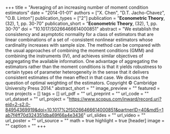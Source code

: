 +++
title = "Averaging of an increasing number of moment condition estimators"
date = "2014-01-01"
authors = ["X. Chen", "D.T. Jacho-Chavez", "O.B. Linton"]
publication_types = ["2"]
publication = "**Econometric Theory**, (32), 1, pp. 30-70"
publication_short = "**Econometric Theory**, (32), 1, pp. 30-70"
doi = "10.1017/S0266466614000851"
abstract = "We establish the consistency and asymptotic normality for a class of estimators that are linear combinations of a set of -consistent nonlinear estimators whose cardinality increases with sample size. The method can be compared with the usual approaches of combining the moment conditions (GMM) and combining the instruments (IV), and achieves similar objectives of aggregating the available information. One advantage of aggregating the estimators rather than the moment conditions is that it yields robustness to certain types of parameter heterogeneity in the sense that it delivers consistent estimates of the mean effect in that case. We discuss the question of optimal weighting of the estimators. Copyright © Cambridge University Press 2014."
abstract_short = ""
image_preview = ""
featured = true
projects = []
tags = []
url_pdf = ""
url_preprint = ""
url_code = ""
url_dataset = ""
url_project = "https://www.scopus.com/inward/record.uri?eid=2-s2.0-84954369919&doi=10.1017%2fS0266466614000851&partnerID=40&md5=1ab7f4ff70d324351dba69f66a4e3436"
url_slides = ""
url_video = ""
url_poster = ""
url_source = ""
math = true
highlight = true
[header]
image = ""
caption = ""
+++
